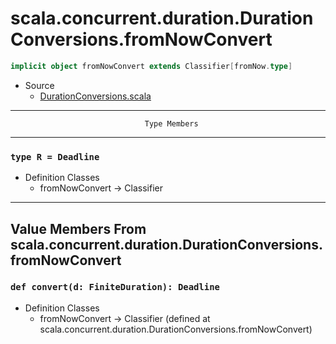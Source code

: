 
#         scala.concurrent.duration.DurationConversions.fromNowConvert         #

```scala
implicit object fromNowConvert extends Classifier[fromNow.type]
```

* Source
  * [DurationConversions.scala](https://github.com/scala/scala/tree/6d09a1ba5f/src/library/scala/concurrent/duration/DurationConversions.scala#L1)


--------------------------------------------------------------------------------
                                  Type Members
--------------------------------------------------------------------------------


### `type R = Deadline`                                                      ###

* Definition Classes
  * fromNowConvert → Classifier


--------------------------------------------------------------------------------
Value Members From scala.concurrent.duration.DurationConversions.fromNowConvert
--------------------------------------------------------------------------------


### `def convert(d: FiniteDuration): Deadline`                               ###

* Definition Classes
  * fromNowConvert → Classifier
(defined at scala.concurrent.duration.DurationConversions.fromNowConvert)
